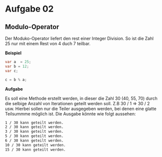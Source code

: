 # Aufgabe 02
## Modulo-Operator

Der Moduko-Operator liefert den rest einer Integer Division. So ist die Zahl 25 nur mit einem Rest von 4 duch 7 teilbar.

**Beispiel**
```C#
var a  = 25;
var b = 12;
var c;

c = b % a;
```

**Aufgabe**

Es soll eine Methode erstellt werden, in dieser die Zahl 30 (40, 55, 70) durch die selbige Anzahl von Iterationen geteilt werden soll. Z.B 30 / 1 => 30 / 2 usw.
Hierbei sollen nur die Teiler ausgegeben werden, bei denen eine glatte Teilsummme möglich ist. Die Ausgabe könnte wie folgt aussehen:
```bash
1 / 30 kann geteilt werden.
2 / 30 kann geteilt werden.
3 / 30 kann geteilt werden.
5 / 30 kann geteilt werden.
6 / 30 kann geteilt werden.
10 / 30 kann geteilt werden.
15 / 30 kann geteilt werden.
```